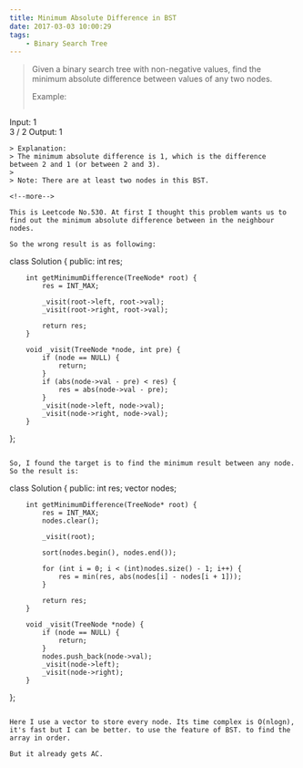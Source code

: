 ```yaml
---
title: Minimum Absolute Difference in BST
date: 2017-03-03 10:00:29
tags:
    - Binary Search Tree
---
```


> Given a binary search tree with non-negative values, find the minimum absolute difference between values of any two nodes.
>
> Example:
>
>```
Input:
1
 \
  3
 /
2
Output:
1
```
> Explanation:
> The minimum absolute difference is 1, which is the difference between 2 and 1 (or between 2 and 3).
>
> Note: There are at least two nodes in this BST.

<!--more-->

This is Leetcode No.530. At first I thought this problem wants us to find out the minimum absolute difference between in the neighbour nodes.

So the wrong result is as following:

```
class Solution {
    public:
        int res;

        int getMinimumDifference(TreeNode* root) {
            res = INT_MAX;

            _visit(root->left, root->val);
            _visit(root->right, root->val);

            return res;
        }

        void _visit(TreeNode *node, int pre) {
            if (node == NULL) {
                return;
            }
            if (abs(node->val - pre) < res) {
                res = abs(node->val - pre);
            }
            _visit(node->left, node->val);
            _visit(node->right, node->val);
        }
};
```

So, I found the target is to find the minimum result between any node. So the result is:

```
class Solution {
    public:
        int res;
        vector<int> nodes;

        int getMinimumDifference(TreeNode* root) {
            res = INT_MAX;
            nodes.clear();

            _visit(root);

            sort(nodes.begin(), nodes.end());

            for (int i = 0; i < (int)nodes.size() - 1; i++) {
                res = min(res, abs(nodes[i] - nodes[i + 1]));
            }

            return res;
        }

        void _visit(TreeNode *node) {
            if (node == NULL) {
                return;
            }
            nodes.push_back(node->val);
            _visit(node->left);
            _visit(node->right);
        }
};
```

Here I use a vector to store every node. Its time complex is O(nlogn), it's fast but I can be better. to use the feature of BST. to find the array in order.

But it already gets AC.
